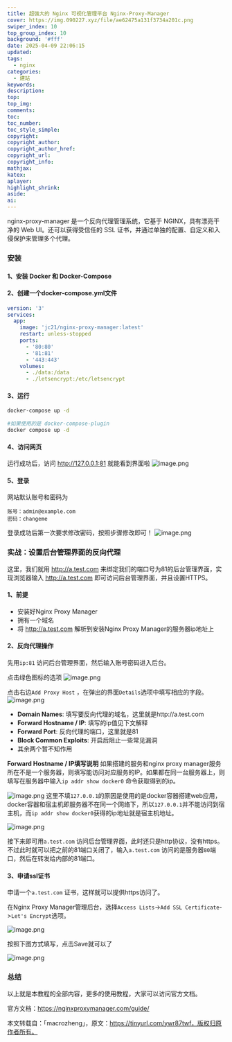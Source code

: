 ```yaml
---
title: 超强大的 Nginx 可视化管理平台 Nginx-Proxy-Manager
cover: https://img.090227.xyz/file/ae62475a131f3734a201c.png
swiper_index: 10
top_group_index: 10
background: '#fff'
date: 2025-04-09 22:06:15
updated:
tags:
  - nginx
categories:
  - 建站
keywords:
description:
top:
top_img:
comments:
toc:
toc_number:
toc_style_simple:
copyright:
copyright_author:
copyright_author_href:
copyright_url:
copyright_info:
mathjax:
katex:
aplayer:
highlight_shrink:
aside:
ai:
---
```



nginx-proxy-manager 是一个反向代理管理系统，它基于 NGINX，具有漂亮干净的 Web UI。还可以获得受信任的 SSL 证书，并通过单独的配置、自定义和入侵保护来管理多个代理。

### 安装

#### 1、安装 Docker 和 Docker-Compose

#### 2、创建一个docker-compose.yml文件
```yml
version: '3'
services:
  app:
    image: 'jc21/nginx-proxy-manager:latest'
    restart: unless-stopped
    ports:
      - '80:80'
      - '81:81'
      - '443:443'
    volumes:
      - ./data:/data
      - ./letsencrypt:/etc/letsencrypt
```
#### 3、运行
```bash
docker-compose up -d
 
#如果使用的是 docker-compose-plugin
docker compose up -d
```
#### 4、访问网页
运行成功后，访问 http://127.0.0.1:81 就能看到界面啦
![image.png](https://qifei-blog-1256009448.cos.ap-chengdu.myqcloud.com/qifei-blog/20241119225221.png)
#### 5、登录
网站默认账号和密码为
```
账号：admin@example.com
密码：changeme
```
登录成功后第一次要求修改密码，按照步骤修改即可！
![image.png](https://qifei-blog-1256009448.cos.ap-chengdu.myqcloud.com/qifei-blog/20241119225327.png)
### 实战：设置后台管理界面的反向代理
这里，我们就用 http://a.test.com 来绑定我们的端口号为81的后台管理界面，实现浏览器输入 http://a.test.com 即可访问后台管理界面，并且设置HTTPS。

#### 1、前提

- 安装好Nginx Proxy Manager
- 拥有一个域名
- 将 http://a.test.com 解析到安装Nginx Proxy Manager的服务器ip地址上
#### 2、反向代理操作

先用`ip:81` 访问后台管理界面，然后输入账号密码进入后台。

点击绿色图标的选项
![image.png](https://qifei-blog-1256009448.cos.ap-chengdu.myqcloud.com/qifei-blog/20241119231731.png)
  
点击右边`Add Proxy Host` ，在弹出的界面`Details`选项中填写相应的字段。
![image.png](https://qifei-blog-1256009448.cos.ap-chengdu.myqcloud.com/qifei-blog/20241119231751.png)
- **Domain Names**: 填写要反向代理的域名，这里就是http://a.test.com
- **Forward Hostname / IP**: 填写的ip值见下文解释
- **Forward Port**: 反向代理的端口，这里就是81
- **Block Common Exploits**: 开启后阻止一些常见漏洞
- 其余两个暂不知作用

**Forward Hostname / IP填写说明**
如果搭建的服务和nginx proxy manager服务所在不是一个服务器，则填写能访问对应服务的IP。如果都在同一台服务器上，则填写在服务器中输入`ip addr show docker0` 命令获取得到的ip。

![image.png](https://qifei-blog-1256009448.cos.ap-chengdu.myqcloud.com/qifei-blog/20241119231828.png)
这里不填`127.0.0.1`的原因是使用的是docker容器搭建web应用，docker容器和宿主机即服务器不在同一个网络下，所以`127.0.0.1`并不能访问到宿主机，而`ip addr show docker0`获得的ip地址就是宿主机地址。

![image.png](https://qifei-blog-1256009448.cos.ap-chengdu.myqcloud.com/qifei-blog/20241119231857.png)

接下来即可用`a.test.com` 访问后台管理界面，此时还只是http协议，没有https。不过此时就可以把之前的81端口关闭了，输入`a.test.com` 访问的是服务器`80`端口，然后在转发给内部的81端口。

#### 3、申请ssl证书

申请一个`a.test.com` 证书，这样就可以提供https访问了。

在Nginx Proxy Manager管理后台，选择`Access Lists`->`Add SSL Certificate`->`Let's Encrypt`选项。

![image.png](https://qifei-blog-1256009448.cos.ap-chengdu.myqcloud.com/qifei-blog/20241119231921.png)

按照下图方式填写，点击Save就可以了

![image.png](https://qifei-blog-1256009448.cos.ap-chengdu.myqcloud.com/qifei-blog/20241119231933.png)

### 总结

以上就是本教程的全部内容，更多的使用教程，大家可以访问官方文档。

官方文档：https://nginxproxymanager.com/guide/

本文转载自：「macrozheng」，原文：https://tinyurl.com/ywr87twf，版权归原作者所有。
